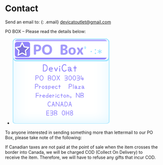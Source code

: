 # Contact

Send an email to:
{: .email}
[devicatoutlet@gmail.com](mailto:devicatoutlet@gmail.com)

PO BOX – Please read the details below:<br>
* ![](img/pobox.png)

To anyone interested in sending something more than lettermail to our PO Box,
please take note of the following:

If Canadian taxes are not paid at the point of sale when the item crosses the
border into Canada, we will be charged COD (Collect On Delivery) to receive
the item. Therefore, we will have to refuse any gifts that incur COD.
